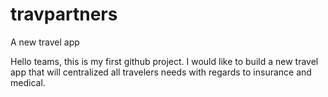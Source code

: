 # travpartners
A new travel app

Hello teams, this is my first github project. 
I would like to build a new travel app that will centralized all travelers needs with regards to insurance and medical.

